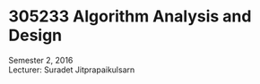 # 305233 Algorithm Analysis and Design
  Semester 2, 2016 <br/>
  Lecturer: Suradet Jitprapaikulsarn

